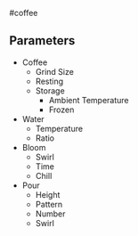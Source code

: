  #coffee 
## Parameters
- Coffee
	- Grind Size
	- Resting
	- Storage 
		- Ambient Temperature
		- Frozen
- Water
	- Temperature
	- Ratio
- Bloom
	- Swirl
	- Time
	- Chill
- Pour
	- Height
	- Pattern
	- Number
	- Swirl